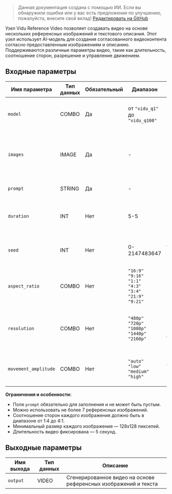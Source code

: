 > Данная документация создана с помощью ИИ. Если вы обнаружили ошибки или у вас есть предложения по улучшению, пожалуйста, внесите свой вклад! [Редактировать на GitHub](https://github.com/Comfy-Org/embedded-docs/blob/main/comfyui_embedded_docs/docs/ViduReferenceVideoNode/ru.md)

Узел Vidu Reference Video позволяет создавать видео на основе нескольких референсных изображений и текстового описания. Этот узел использует AI-модель для создания согласованного видеоконтента согласно предоставленным изображениям и описанию. Поддерживаются различные параметры видео, такие как длительность, соотношение сторон, разрешение и управление движением.

## Входные параметры

| Имя параметра | Тип данных | Обязательный | Диапазон | Описание |
|---------------|-----------|--------------|----------|----------|
| `model` | COMBO | Да | от `"vidu_q1"` до `"vidu_q100"` | Наименование модели для генерации видео (по умолчанию: "vidu_q1") |
| `images` | IMAGE | Да | - | Изображения-референсы для создания видео с согласованным объектом (максимум 7 изображений) |
| `prompt` | STRING | Да | - | Текстовое описание для генерации видео |
| `duration` | INT | Нет | 5-5 | Длительность создаваемого видео в секундах (по умолчанию: 5) |
| `seed` | INT | Нет | 0-2147483647 | Случайное зерно для генерации видео (0 — случайное, по умолчанию: 0) |
| `aspect_ratio` | COMBO | Нет | `"16:9"`<br>`"9:16"`<br>`"1:1"`<br>`"4:3"`<br>`"3:4"`<br>`"21:9"`<br>`"9:21"` | Соотношение сторон выходного видео (по умолчанию: "16:9") |
| `resolution` | COMBO | Нет | `"480p"`<br>`"720p"`<br>`"1080p"`<br>`"1440p"`<br>`"2160p"` | Поддерживаемые значения могут зависеть от модели и длительности (по умолчанию: "1080p") |
| `movement_amplitude` | COMBO | Нет | `"auto"`<br>`"low"`<br>`"medium"`<br>`"high"` | Амплитуда движения объектов в кадре (по умолчанию: "auto") |

**Ограничения и особенности:**

- Поле `prompt` обязательно для заполнения и не может быть пустым.
- Можно использовать не более 7 референсных изображений.
- Соотношение сторон каждого изображения должно быть в диапазоне от 1:4 до 4:1.
- Минимальный размер каждого изображения — 128x128 пикселей.
- Длительность видео фиксирована — 5 секунд.

## Выходные параметры

| Имя выхода | Тип данных | Описание |
|------------|-----------|----------|
| `output`   | VIDEO     | Сгенерированное видео на основе референсных изображений и текста |
